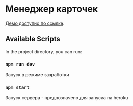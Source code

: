 # Менеджер карточек

[Демо доступно по ссылке](https://cards-manager.herokuapp.com/).

## Available Scripts

In the project directory, you can run:

### `npm run dev`

Запуск в режиме зазработки


### `npm start`

Запуск сервера - преднозначено для запуска на heroku

